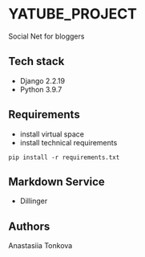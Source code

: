 # YATUBE_PROJECT
Social Net for bloggers

## Tech stack
- Django 2.2.19
- Python 3.9.7

## Requirements
- install virtual space
- install technical requirements
``` 
pip install -r requirements.txt
```

## Markdown Service
- Dillinger

## Authors
Anastasiia Tonkova
